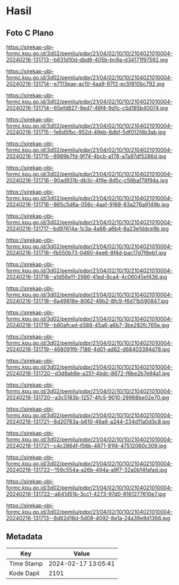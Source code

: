# Hasil

## Foto C Plano

https://sirekap-obj-formc.kpu.go.id/3d02/pemilu/pdpr/21/04/02/10/10/2104021010004-20240216-131713--b631d10d-dbd8-405b-bc6a-d34171f97592.jpg

https://sirekap-obj-formc.kpu.go.id/3d02/pemilu/pdpr/21/04/02/10/10/2104021010004-20240216-131714--e7113eae-ac10-4aa9-97f2-ec5f810bc792.jpg

https://sirekap-obj-formc.kpu.go.id/3d02/pemilu/pdpr/21/04/02/10/10/2104021010004-20240216-131714--65efd827-9ed7-46f4-9d1c-c5d185b40074.jpg

https://sirekap-obj-formc.kpu.go.id/3d02/pemilu/pdpr/21/04/02/10/10/2104021010004-20240216-131715--1e6d5fbc-952d-49eb-8dbf-5df012f4b3ab.jpg

https://sirekap-obj-formc.kpu.go.id/3d02/pemilu/pdpr/21/04/02/10/10/2104021010004-20240216-131715--8989b7fd-9f74-4bcb-a178-a7a97df5286d.jpg

https://sirekap-obj-formc.kpu.go.id/3d02/pemilu/pdpr/21/04/02/10/10/2104021010004-20240216-131716--90ad931b-db3c-4f9e-8d5c-c56baf78f94a.jpg

https://sirekap-obj-formc.kpu.go.id/3d02/pemilu/pdpr/21/04/02/10/10/2104021010004-20240216-131716--865c5d6a-056c-4aa1-9168-83a276a9149b.jpg

https://sirekap-obj-formc.kpu.go.id/3d02/pemilu/pdpr/21/04/02/10/10/2104021010004-20240216-131717--bd97614a-1c3a-4a68-a6b4-8a23e1ddce9b.jpg

https://sirekap-obj-formc.kpu.go.id/3d02/pemilu/pdpr/21/04/02/10/10/2104021010004-20240216-131718--fb550b73-0460-4ee6-8f4d-bac17d7f6eb1.jpg

https://sirekap-obj-formc.kpu.go.id/3d02/pemilu/pdpr/21/04/02/10/10/2104021010004-20240216-131718--a1d56e11-2986-41ed-8ca4-4c06045ef436.jpg

https://sirekap-obj-formc.kpu.go.id/3d02/pemilu/pdpr/21/04/02/10/10/2104021010004-20240216-131718--6a49818e-8062-49b2-8fc9-f6d71b590847.jpg

https://sirekap-obj-formc.kpu.go.id/3d02/pemilu/pdpr/21/04/02/10/10/2104021010004-20240216-131719--b80afcad-d388-45a6-a6b7-3be282fc765e.jpg

https://sirekap-obj-formc.kpu.go.id/3d02/pemilu/pdpr/21/04/02/10/10/2104021010004-20240216-131719--468091f6-7186-4d01-ad62-d68403394d78.jpg

https://sirekap-obj-formc.kpu.go.id/3d02/pemilu/pdpr/21/04/02/10/10/2104021010004-20240216-131720--d3d8ab8e-a251-4bdc-8672-f6be2b7e94a1.jpg

https://sirekap-obj-formc.kpu.go.id/3d02/pemilu/pdpr/21/04/02/10/10/2104021010004-20240216-131720--a3c5183b-1257-4fc5-9010-29968be02e70.jpg

https://sirekap-obj-formc.kpu.go.id/3d02/pemilu/pdpr/21/04/02/10/10/2104021010004-20240216-131721--8d20763a-b610-46a6-a244-234d11a0d3c8.jpg

https://sirekap-obj-formc.kpu.go.id/3d02/pemilu/pdpr/21/04/02/10/10/2104021010004-20240216-131721--c4c2864f-f56b-4871-91f4-47512060c309.jpg

https://sirekap-obj-formc.kpu.go.id/3d02/pemilu/pdpr/21/04/02/10/10/2104021010004-20240216-131722--159c554a-a26b-494a-a9f7-32a0b14fafad.jpg

https://sirekap-obj-formc.kpu.go.id/3d02/pemilu/pdpr/21/04/02/10/10/2104021010004-20240216-131722--a641d51b-3cc1-4273-97d0-8161277610e7.jpg

https://sirekap-obj-formc.kpu.go.id/3d02/pemilu/pdpr/21/04/02/10/10/2104021010004-20240216-131713--8d82d18d-5d08-4092-8e1a-24a39e8d1366.jpg


## Metadata

| Key        | Value               |
| ---------- | ------------------- |
| Time Stamp | 2024-02-17 13:05:41 |
| Kode Dapil | 2101                |




